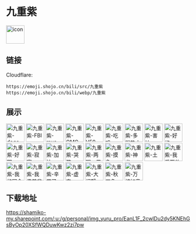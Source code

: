 # 九重紫
<img src="https://emoji.shojo.cn/bili/src/九重紫/icon.png" width="50" height="50" alt="icon">

## 链接
Cloudflare:
```
https://emoji.shojo.cn/bili/src/九重紫
https://emoji.shojo.cn/bili/webp/九重紫
```
## 展示
<img src="https://emoji.shojo.cn/bili/src/九重紫/九重紫-doge.png" width="50" height="50" alt="九重紫-doge">
<img src="https://emoji.shojo.cn/bili/src/九重紫/九重紫-FBI.png" width="50" height="50" alt="九重紫-FBI">
<img src="https://emoji.shojo.cn/bili/src/九重紫/九重紫-mua.png" width="50" height="50" alt="九重紫-mua">
<img src="https://emoji.shojo.cn/bili/src/九重紫/九重紫-OMG.png" width="50" height="50" alt="九重紫-OMG">
<img src="https://emoji.shojo.cn/bili/src/九重紫/九重紫-V50.png" width="50" height="50" alt="九重紫-V50">
<img src="https://emoji.shojo.cn/bili/src/九重紫/九重紫-吃鸡.png" width="50" height="50" alt="九重紫-吃鸡">
<img src="https://emoji.shojo.cn/bili/src/九重紫/九重紫-多喝热水.png" width="50" height="50" alt="九重紫-多喝热水">
<img src="https://emoji.shojo.cn/bili/src/九重紫/九重紫-害怕.png" width="50" height="50" alt="九重紫-害怕">
<img src="https://emoji.shojo.cn/bili/src/九重紫/九重紫-好的.png" width="50" height="50" alt="九重紫-好的">
<img src="https://emoji.shojo.cn/bili/src/九重紫/九重紫-好耶.png" width="50" height="50" alt="九重紫-好耶">
<img src="https://emoji.shojo.cn/bili/src/九重紫/九重紫-寂寞.png" width="50" height="50" alt="九重紫-寂寞">
<img src="https://emoji.shojo.cn/bili/src/九重紫/九重紫-加油.png" width="50" height="50" alt="九重紫-加油">
<img src="https://emoji.shojo.cn/bili/src/九重紫/九重紫-哭笑.png" width="50" height="50" alt="九重紫-哭笑">
<img src="https://emoji.shojo.cn/bili/src/九重紫/九重紫-两眼一黑.png" width="50" height="50" alt="九重紫-两眼一黑">
<img src="https://emoji.shojo.cn/bili/src/九重紫/九重紫-摸鱼.png" width="50" height="50" alt="九重紫-摸鱼">
<img src="https://emoji.shojo.cn/bili/src/九重紫/九重紫-神龙.png" width="50" height="50" alt="九重紫-神龙">
<img src="https://emoji.shojo.cn/bili/src/九重紫/九重紫-土.png" width="50" height="50" alt="九重紫-土">
<img src="https://emoji.shojo.cn/bili/src/九重紫/九重紫-我爱死他了.png" width="50" height="50" alt="九重紫-我爱死他了">
<img src="https://emoji.shojo.cn/bili/src/九重紫/九重紫-我的回合.png" width="50" height="50" alt="九重紫-我的回合">
<img src="https://emoji.shojo.cn/bili/src/九重紫/九重紫-我佛慈悲.png" width="50" height="50" alt="九重紫-我佛慈悲">
<img src="https://emoji.shojo.cn/bili/src/九重紫/九重紫-辛苦了.png" width="50" height="50" alt="九重紫-辛苦了">
<img src="https://emoji.shojo.cn/bili/src/九重紫/九重紫-虚空.png" width="50" height="50" alt="九重紫-虚空">
<img src="https://emoji.shojo.cn/bili/src/九重紫/九重紫-大闸蟹.png" width="50" height="50" alt="九重紫-大闸蟹">
<img src="https://emoji.shojo.cn/bili/src/九重紫/九重紫-秋刀鱼.png" width="50" height="50" alt="九重紫-秋刀鱼">
<img src="https://emoji.shojo.cn/bili/src/九重紫/九重紫-万柿如意.png" width="50" height="50" alt="九重紫-万柿如意">

## 下载地址

https://shamiko-my.sharepoint.com/:u:/g/personal/img_yuru_pro/EanL1F_2cwlDu2dy5KNEhGsByOp20XSfWQDuwKwz2zi7pw